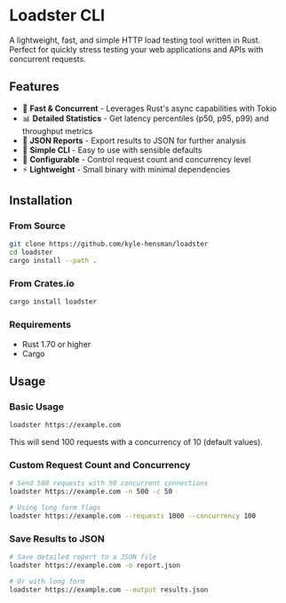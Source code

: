 # Loadster CLI

A lightweight, fast, and simple HTTP load testing tool written in Rust. Perfect for quickly stress testing your web applications and APIs with concurrent requests.

## Features

- 🚀 **Fast & Concurrent** - Leverages Rust's async capabilities with Tokio
- 📊 **Detailed Statistics** - Get latency percentiles (p50, p95, p99) and throughput metrics
- 💾 **JSON Reports** - Export results to JSON for further analysis
- 🎯 **Simple CLI** - Easy to use with sensible defaults
- 🔧 **Configurable** - Control request count and concurrency level
- ⚡ **Lightweight** - Small binary with minimal dependencies

## Installation

### From Source

```bash
git clone https://github.com/kyle-hensman/loadster
cd loadster
cargo install --path .
```

### From Crates.io

```bash
cargo install loadster
```

### Requirements

- Rust 1.70 or higher
- Cargo

## Usage

### Basic Usage

```bash
loadster https://example.com
```

This will send 100 requests with a concurrency of 10 (default values).

### Custom Request Count and Concurrency

```bash
# Send 500 requests with 50 concurrent connections
loadster https://example.com -n 500 -c 50

# Using long form flags
loadster https://example.com --requests 1000 --concurrency 100
```

### Save Results to JSON

```bash
# Save detailed report to a JSON file
loadster https://example.com -o report.json

# Or with long form
loadster https://example.com --output results.json
